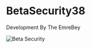 # BetaSecurity38

Development By The EmreBey

![Beta Security](https://user-images.githubusercontent.com/95768045/145597289-afefa838-7e1d-4eab-b35a-73389674796c.PNG)
